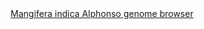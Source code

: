 <div id="Mangifera_indica_Alphonso_genome_browser" align="center">
  <a href="https://ink-blot.github.io/?sessionURL=blob:zZVbb6M4FID_yspPuxIh3C95C5NLcytpLk2T0SgyYMAJYIINJKn639fNNDNabbVtV3uphBCYY845_j7DI6hQQTHJQAsooqyLOhAAjUk9h2meoFuYIgpaIUwoEkCBQlSgzEeg9QhCSBlczsZ8YsxYTlvNZgDDRoQykmKfilQVYd6gpGQx4qENRYQpPJMM1lT0ScqDGWzCJI9JRkkT.j6itCE1c5RF2xry0_XZ9vJKtE3LhOFL1i0vghcWiCHk1eIsQMc3CnlP5si8UfcTJd_ox7vM6spLtj7NIel5zvneX.3cenz4MgumD6NhP6R4UaGOltjtGBvSIL25jcoib.LN4TS9WUabpXzuOHenNe2bsLeYHhdSV8az45DdDVmNB0O33Kt4lsyPVuneK0XbqLubvot4Qxg8CSAhfsmXHfhxIZstXZAsTdB0u_F8pQu2bvO2C4JB6.s3AbAC.nse_fURsFPO2QCKDuUFkwBIEaACtBq2JJmybSu6ZmqSbctPwiMoi.QfhpfCjNPAWxRgtg0IEykpGOcUhaEqRmdeT4iTCzue.O3gT0Q21M3D3Ezp2Nv4w4eZHsejaHrO5vlsFixSV6JRlbhlEK82nWq5aO.J5xjSeLhvV33PUeRAZB7mHb279ZAUKWQ89HmI37.QhVlGGGTP.1UAMcJRzGNMSQA.SQjnDIrI.1USfuGHrEu_8aAKU.zhBLPTiqckNWipim5o8g811H9HhR.7dz6bWYol25a6lbccP.OfkGBLs5yKvBux8sM_mfHhuZ9IFH933zt9KYrY6J_NakTcPswdp6sYU2c3mNytvdBcheouH4zOZXtiTG0tUok8GhBzPkWDCfqjKB9fxas3fOSnNhUsMMzYqzrIpm0qfyHQiyba_6LJM9jkb4vy2uxPpIr80DWO96VK2EN3FVZGot4okrsanuTFOhkMT_bysHHU1cGGZZjXwWkj67ueNfWjeDxQO7T6kCqvruTHZZE1yTDftkX_D20RPZi.Q4uXsE_E_7burZariRtb44FejZMpc51AswfB4ixH66Gz9y3a9izLUeiqc4vs3ZFO6nH_MN333JrSA._oLf7XtbmC_n57_ZkkOMpSdEH9ws14.vb0Ow--">Mangifera indica Alphonso genome browser</a>
</div>
